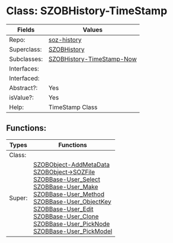 
# Class:	SZOBHistory-TimeStamp

| Fields | Values |
| --------- | --------- |
| Repo: | [soz-history](/repos/soz-history.html) |
| Superclass: | [SZOBHistory](SZOBHistory.html) |
| Subclasses: | [SZOBHistory-TimeStamp-Now](SZOBHistory-TimeStamp-Now.html) |
| Interfaces: |  |
| Interfaced: |  |
| Abstract?: | Yes |
| isValue?: | Yes |
| Help: | TimeStamp Class |


## Functions:

| Types | Functions |
| --------- | --------- |
| Class: |  |
| Super: | [SZOBObject-AddMetaData](SZOBObject.html) <br> [SZOBObject->SOZFile](SZOBObject.html) <br> [SZOBBase-User_Select](SZOBBase.html) <br> [SZOBBase-User_Make](SZOBBase.html) <br> [SZOBBase-User_Method](SZOBBase.html) <br> [SZOBBase-User_ObjectKey](SZOBBase.html) <br> [SZOBBase-User_Edit](SZOBBase.html) <br> [SZOBBase-User_Clone](SZOBBase.html) <br> [SZOBBase-User_PickNode](SZOBBase.html) <br> [SZOBBase-User_PickModel](SZOBBase.html) |



